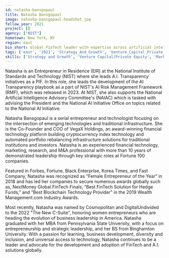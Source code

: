 ```yaml
---
id: natasha-bansgopaul
title: Natasha Bansgopaul
image: natasha-bansgopaul-headshot.jpg
fellow_year: 2021
project: []
agency: ["NIST"]
hometown: New York, NY
region: east
bio_short: Global FinTech leader with expertise across artificial intelligence, emerging technologies, and inter-agency collaboration.
tags: ['east', '2021', 'Strategy_And_Growth', 'Venture_Capital_Private_Equity', 'Marketing_And_Communications', 'active']
skills: ['Strategy and Growth', 'Venture Capital/Private Equity', 'Marketing and Communications']
---
```

Natasha is an Entrepreneur in Residence (EIR) at the National Institute of Standards and Technology (NIST) where she leads A.I. Transparency initiatives as a PIF. In this role, she leads the development of the AI Transparency playbook as a part of NIST's AI Risk Management Framework (RMF), which was released in 2023. At NIST, she also supports the National Artificial Intelligence Advisory Committee's (NAIAC) which is tasked with advising the President and the National AI Initiative Office on topics related to the National AI Initiative.

Natasha Bansgopaul is a serial entrepreneur and technologist focusing on the intersection of emerging technologies and traditional infrastructure. She is the Co-Founder and COO of VegaX Holdings, an award-winning financial technology platform building cryptocurrency index technology and automated portfolio rebalancing infrastructure solutions for traditional institutions and investors. Natasha is an experienced financial technology, marketing, research, and M&A professional with more than 10 years of demonstrated leadership through key strategic roles at Fortune 100 companies.

Featured in Forbes, Fortune, Black Enterprise, Korea Times, and Fast Company, Natasha was recognized as “Female Entrepreneur of the Year” in 2018 and has led her companies to secure numerous awards globally such as, NextMoney Global FinTech Finals, “Best FinTech Solution for Hedge Funds,” and “Best Blockchain Technology Provider” in the 2019 Wealth Management.com Industry Awards.

Most recently, Natasha was named by Cosmopolitan and DigitalUndivided to the 2022 "The New C-Suite", honoring women entrepreneurs who are heading the evolution of business leadership in America. Natasha graduated with her MBA from Pennsylvania State University, with a focus on entrepreneurship and strategic leadership, and her BS from Binghamton University. With a passion for learning, business development, diversity and inclusion, and universal access to technology, Natasha continues to be a leader and advocate for the development and adoption of FinTech and A.I. solutions globally.
